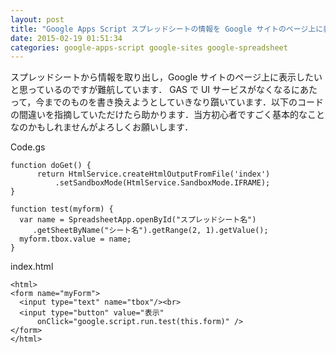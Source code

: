 ```yaml
---
layout: post
title: "Google Apps Script スプレッドシートの情報を Google サイトのページ上に表示させたい"
date: 2015-02-19 01:51:34
categories: google-apps-script google-sites google-spreadsheet
---
```

<p>スプレッドシートから情報を取り出し，Google サイトのページ上に表示したいと思っているのですが難航しています． GAS で UI サービスがなくなるにあたって，今までのものを書き換えようとしていきなり躓いています．以下のコードの間違いを指摘していただけたら助かります．当方初心者ですごく基本的なことなのかもしれませんがよろしくお願いします．</p>

<p>Code.gs</p>

<pre class="lang-javascript prettyprint-override"><code>function doGet() {
      return HtmlService.createHtmlOutputFromFile('index')
          .setSandboxMode(HtmlService.SandboxMode.IFRAME);
}

function test(myform) {
  var name = SpreadsheetApp.openById("スプレッドシート名")
     .getSheetByName("シート名").getRange(2, 1).getValue();
  myform.tbox.value = name;
}
</code></pre>

<p>index.html</p>

<pre class="lang-html prettyprint-override"><code>&lt;html&gt;
&lt;form name="myForm"&gt;
  &lt;input type="text" name="tbox"/&gt;&lt;br&gt;
  &lt;input type="button" value="表示"
      onClick="google.script.run.test(this.form)" /&gt;
&lt;/form&gt;
&lt;/html&gt;
</code></pre>
